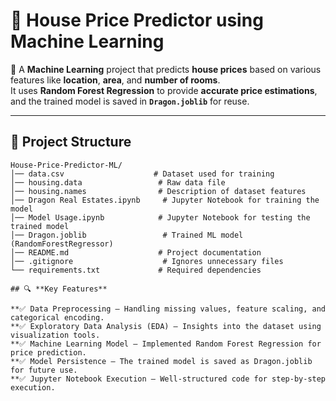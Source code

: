 # 🏡 **House Price Predictor using Machine Learning**  

📌 A **Machine Learning** project that predicts **house prices** based on various features like **location**, **area**, and **number of rooms**.  
It uses **Random Forest Regression** to provide **accurate price estimations**, and the trained model is saved in **`Dragon.joblib`** for reuse.  

---

## 📂 **Project Structure**  

```plaintext
House-Price-Predictor-ML/
│── data.csv                    # Dataset used for training
│── housing.data                 # Raw data file
│── housing.names                # Description of dataset features
│── Dragon Real Estates.ipynb     # Jupyter Notebook for training the model
│── Model Usage.ipynb            # Jupyter Notebook for testing the trained model
│── Dragon.joblib                 # Trained ML model (RandomForestRegressor)
│── README.md                    # Project documentation
│── .gitignore                    # Ignores unnecessary files
└── requirements.txt             # Required dependencies

## 🔍 **Key Features**

**✅ Data Preprocessing – Handling missing values, feature scaling, and categorical encoding.
**✅ Exploratory Data Analysis (EDA) – Insights into the dataset using visualization tools.
**✅ Machine Learning Model – Implemented Random Forest Regression for price prediction.
**✅ Model Persistence – The trained model is saved as Dragon.joblib for future use.
**✅ Jupyter Notebook Execution – Well-structured code for step-by-step execution.
